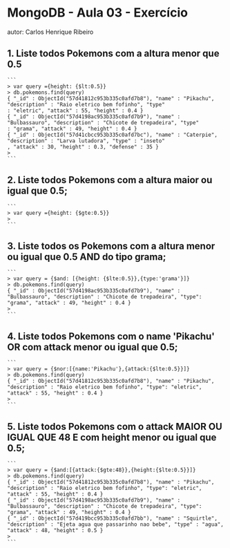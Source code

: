 # MongoDB - Aula 03 - Exercício
autor: Carlos Henrique Ribeiro

## 1. Liste todos Pokemons com a altura menor que 0.5

	```
	> var query ={height: {$lt:0.5}}
	> db.pokemons.find(query)
	{ "_id" : ObjectId("57d41812c953b335c0afd7b8"), "name" : "Pikachu", "description" : "Raio eletrico bem fofinho", "type"
	: "eletric", "attack" : 55, "height" : 0.4 }
	{ "_id" : ObjectId("57d4198ac953b335c0afd7b9"), "name" : "Bulbassauro", "description" : "Chicote de trepadeira", "type"
	: "grama", "attack" : 49, "height" : 0.4 }
	{ "_id" : ObjectId("57d41cbcc953b335c0afd7bc"), "name" : "Caterpie", "description" : "Larva lutadora", "type" : "inseto"
	, "attack" : 30, "height" : 0.3, "defense" : 35 }
	>
	```

## 2. Liste todos Pokemons com a altura maior ou igual que 0.5;


	```
	> var query ={height: {$gte:0.5}}
	>
	```

## 3. Liste todos os Pokemons com a altura menor ou igual que 0.5 AND do tipo grama;

	```
	> var query = {$and: [{height: {$lte:0.5}},{type:'grama'}]}
	> db.pokemons.find(query)
	{ "_id" : ObjectId("57d4198ac953b335c0afd7b9"), "name" : "Bulbassauro", "description" : "Chicote de trepadeira", "type": "grama", "attack" : 49, "height" : 0.4 }
	>
	```

## 4. Liste todos Pokemons com o name 'Pikachu' OR com attack menor ou igual que 0.5;

	```
	> var query = {$nor:[{name:'Pikachu'},{attack:{$lte:0.5}}]}
	> db.pokemons.find(query)
	{ "_id" : ObjectId("57d41812c953b335c0afd7b8"), "name" : "Pikachu", "description" : "Raio eletrico bem fofinho", "type": "eletric", "attack" : 55, "height" : 0.4 }
	>
	```

## 5. Liste todos Pokemons com o attack MAIOR OU IGUAL QUE 48 E com height menor ou igual que 0.5;

	```
	> var query = {$and:[{attack:{$gte:48}},{height:{$lte:0.5}}]}
	> db.pokemons.find(query)
	{ "_id" : ObjectId("57d41812c953b335c0afd7b8"), "name" : "Pikachu", "description" : "Raio eletrico bem fofinho", "type": "eletric", "attack" : 55, "height" : 0.4 }
	{ "_id" : ObjectId("57d4198ac953b335c0afd7b9"), "name" : "Bulbassauro", "description" : "Chicote de trepadeira", "type": "grama", "attack" : 49, "height" : 0.4 }
	{ "_id" : ObjectId("57d419bcc953b335c0afd7bb"), "name" : "Squirtle", "description" : "Ejeta agua que passarinho nao bebe", "type" : "agua", "attack" : 48, "height" : 0.5 }
	>
	```
